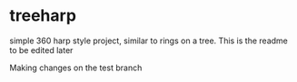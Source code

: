 # treeharp
simple 360 harp style project, similar to rings on a tree.
This is the readme to be edited later

Making changes on the test branch 